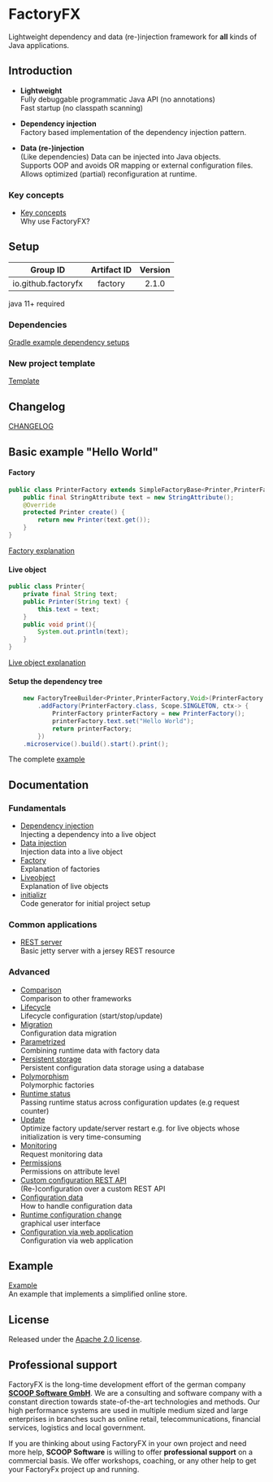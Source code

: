 # FactoryFX

Lightweight dependency and data (re-)injection framework for **all** kinds of Java applications.

## Introduction
* **Lightweight**  
Fully debuggable programmatic Java API (no annotations)  
 Fast startup (no classpath scanning)  

* **Dependency injection**  
Factory based implementation of the dependency injection pattern.

* **Data (re-)injection**  
(Like dependencies) Data can be injected into Java objects.  
Supports OOP and avoids OR mapping or external configuration files.  
Allows optimized (partial) reconfiguration at runtime.  

### Key concepts
* [Key concepts](docu/src/main/java/io/github/factoryfx/docu/keyconcepts)  
Why use FactoryFX?

## Setup

| Group ID            | Artifact ID | Version |
| :-----------------: | :---------: | :-----: |
| io.github.factoryfx | factory  | 2.1.0  |

java 11+ required

### Dependencies
[Gradle example dependency setups](docu/src/main/java/io/github/factoryfx/docu/dependencysetup)

### New project template
[Template](https://github.com/factoryfx/factoryfx-project-template)

## Changelog
[CHANGELOG](CHANGELOG.md)

## Basic example "Hello World" 
#### Factory
```java
public class PrinterFactory extends SimpleFactoryBase<Printer,PrinterFactory> {
    public final StringAttribute text = new StringAttribute();
    @Override
    protected Printer create() {
        return new Printer(text.get());
    }
}
```
[Factory explanation](docu/src/main/java/io/github/factoryfx/docu/factorylayer)
#### Live object
```java
public class Printer{
    private final String text;
    public Printer(String text) {
        this.text = text;
    }
    public void print(){
        System.out.println(text);
    }
}
```
[Live object explanation](docu/src/main/java/io/github/factoryfx/docu/liveobjects)
#### Setup the dependency tree
```java
    new FactoryTreeBuilder<Printer,PrinterFactory,Void>(PrinterFactory.class)
        .addFactory(PrinterFactory.class, Scope.SINGLETON, ctx-> {
            PrinterFactory printerFactory = new PrinterFactory();
            printerFactory.text.set("Hello World");
            return printerFactory;
        })
    .microservice().build().start().print();
```
The complete [example](docu/src/main/java/io/github/factoryfx/docu/helloworld) 

## Documentation

### Fundamentals
* [Dependency injection](docu/src/main/java/io/github/factoryfx/docu/dependencyinjection)  
Injecting a dependency into a live object
* [Data injection](docu/src/main/java/io/github/factoryfx/docu/datainjection)  
Injection data into a live object
* [Factory](docu/src/main/java/io/github/factoryfx/docu/factorylayer)  
Explanation of factories
* [Liveobject](docu/src/main/java/io/github/factoryfx/docu/liveobjects)  
Explanation of live objects
* [initializr](docu/src/main/java/io/github/factoryfx/docu/initializr)  
Code generator for initial project setup

### Common applications
* [REST server](docu/src/main/java/io/github/factoryfx/docu/restserver)  
Basic jetty server with a jersey REST resource

### Advanced
* [Comparison](docu/src/main/java/io/github/factoryfx/docu/comparison)  
Comparison to other frameworks
* [Lifecycle](docu/src/main/java/io/github/factoryfx/docu/lifecycle)  
Lifecycle configuration (start/stop/update)
* [Migration](docu/src/main/java/io/github/factoryfx/docu/migration)  
Configuration data migration
* [Parametrized](docu/src/main/java/io/github/factoryfx/docu/parametrized)  
Combining runtime data with factory data
* [Persistent storage](docu/src/main/java/io/github/factoryfx/docu/persistentstorage)  
Persistent configuration data storage using a database
* [Polymorphism](docu/src/main/java/io/github/factoryfx/docu/polymorphism)  
Polymorphic factories
* [Runtime status](docu/src/main/java/io/github/factoryfx/docu/runtimestatus)  
Passing runtime status across configuration updates (e.g request counter)
* [Update](docu/src/main/java/io/github/factoryfx/docu/update)  
Optimize factory update/server restart e.g. for live objects whose initialization is very time-consuming
* [Monitoring](docu/src/main/java/io/github/factoryfx/docu/monitoring)  
Request monitoring data 
* [Permissions](docu/src/main/java/io/github/factoryfx/docu/permission)  
Permissions on attribute level
* [Custom configuration REST API](docu/src/main/java/io/github/factoryfx/docu/customconfig)  
(Re-)configuration over a custom REST API
* [Configuration data](docu/src/main/java/io/github/factoryfx/docu/configurationdata)  
How to handle configuration data
* [Runtime configuration change](docu/src/main/java/io/github/factoryfx/docu/configurationapi)  
graphical user interface
* [Configuration via web application](docu/src/main/java/io/github/factoryfx/docu/configurationwebapp)  
Configuration via web application

## Example

[Example](https://github.com/factoryfx/factoryfx/tree/master/example/src/main/java/io/github/factoryfx/example)<br>An example that implements a simplified online store.

## License

Released under the [Apache 2.0 license](http://www.apache.org/licenses/LICENSE-2.0.html).

## Professional support 

FactoryFX is the long-time development effort of the german company [**SCOOP Software GmbH**](https://www.scoop-software.de/en/). We are a consulting and software company with a constant direction towards state-of-the-art technologies and methods. Our high performance systems are used in multiple medium sized and large enterprises in branches such as online retail, telecommunications, financial services, logistics and local government.

If you are thinking about using FactoryFX in your own project and need more help, **SCOOP Software** is willing to offer **professional support** on a commercial basis. We offer workshops, coaching, or any other help to get your FactoryFx project up and running.
